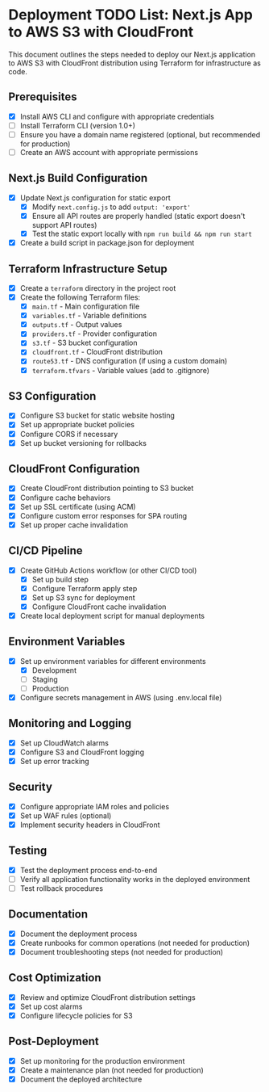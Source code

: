 # Deployment TODO List: Next.js App to AWS S3 with CloudFront

This document outlines the steps needed to deploy our Next.js application to AWS S3 with CloudFront distribution using Terraform for infrastructure as code.

## Prerequisites

- [x] Install AWS CLI and configure with appropriate credentials
- [ ] Install Terraform CLI (version 1.0+)
- [ ] Ensure you have a domain name registered (optional, but recommended for production)
- [ ] Create an AWS account with appropriate permissions

## Next.js Build Configuration

- [x] Update Next.js configuration for static export
  - [x] Modify `next.config.js` to add `output: 'export'`
  - [x] Ensure all API routes are properly handled (static export doesn't support API routes)
  - [x] Test the static export locally with `npm run build && npm run start`
- [x] Create a build script in package.json for deployment

## Terraform Infrastructure Setup

- [x] Create a `terraform` directory in the project root
- [x] Create the following Terraform files:
  - [x] `main.tf` - Main configuration file
  - [x] `variables.tf` - Variable definitions
  - [x] `outputs.tf` - Output values
  - [x] `providers.tf` - Provider configuration
  - [x] `s3.tf` - S3 bucket configuration
  - [x] `cloudfront.tf` - CloudFront distribution
  - [x] `route53.tf` - DNS configuration (if using a custom domain)
  - [x] `terraform.tfvars` - Variable values (add to .gitignore)

## S3 Configuration

- [x] Configure S3 bucket for static website hosting
- [x] Set up appropriate bucket policies
- [x] Configure CORS if necessary
- [x] Set up bucket versioning for rollbacks

## CloudFront Configuration

- [x] Create CloudFront distribution pointing to S3 bucket
- [x] Configure cache behaviors
- [x] Set up SSL certificate (using ACM)
- [x] Configure custom error responses for SPA routing
- [x] Set up proper cache invalidation

## CI/CD Pipeline

- [x] Create GitHub Actions workflow (or other CI/CD tool)
  - [x] Set up build step
  - [x] Configure Terraform apply step
  - [x] Set up S3 sync for deployment
  - [x] Configure CloudFront cache invalidation
- [x] Create local deployment script for manual deployments

## Environment Variables

- [x] Set up environment variables for different environments
  - [x] Development
  - [ ] Staging
  - [ ] Production
- [x] Configure secrets management in AWS (using .env.local file)

## Monitoring and Logging

- [x] Set up CloudWatch alarms
- [x] Configure S3 and CloudFront logging
- [x] Set up error tracking

## Security

- [x] Configure appropriate IAM roles and policies
- [x] Set up WAF rules (optional)
- [x] Implement security headers in CloudFront

## Testing

- [x] Test the deployment process end-to-end
- [ ] Verify all application functionality works in the deployed environment
- [ ] Test rollback procedures

## Documentation

- [x] Document the deployment process
- [x] Create runbooks for common operations (not needed for production)
- [x] Document troubleshooting steps (not needed for production)

## Cost Optimization

- [x] Review and optimize CloudFront distribution settings
- [x] Set up cost alarms
- [x] Configure lifecycle policies for S3

## Post-Deployment

- [x] Set up monitoring for the production environment
- [x] Create a maintenance plan (not needed for production)
- [x] Document the deployed architecture 